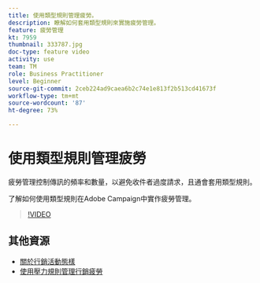 ```yaml
---
title: 使用類型規則管理疲勞。
description: 瞭解如何套用類型規則來實施疲勞管理。
feature: 疲勞管理
kt: 7959
thumbnail: 333787.jpg
doc-type: feature video
activity: use
team: TM
role: Business Practitioner
level: Beginner
source-git-commit: 2ceb224ad9caea6b2c74e1e813f2b513cd41673f
workflow-type: tm+mt
source-wordcount: '87'
ht-degree: 73%

---
```



# 使用類型規則管理疲勞

疲勞管理控制傳訊的頻率和數量，以避免收件者過度請求，且通會套用類型規則。

了解如何使用類型規則在Adobe Campaign中實作疲勞管理。

>[!VIDEO](https://video.tv.adobe.com/v/333787?quality=12)

## 其他資源

* [關於行銷活動態樣](https://experienceleague.adobe.com/docs/campaign-classic/using/orchestrating-campaigns/campaign-optimization/about-campaign-typologies.html?lang=zh-Hant)
* [使用壓力規則管理行銷疲勞](https://experienceleague.adobe.com/docs/campaign-classic/using/orchestrating-campaigns/campaign-optimization/pressure-rules.html?lang=zh-Hant)
